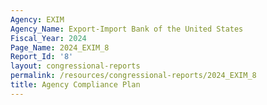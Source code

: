 ```yaml
---
Agency: EXIM
Agency_Name: Export-Import Bank of the United States
Fiscal_Year: 2024
Page_Name: 2024_EXIM_8
Report_Id: '8'
layout: congressional-reports
permalink: /resources/congressional-reports/2024_EXIM_8
title: Agency Compliance Plan
---
```

